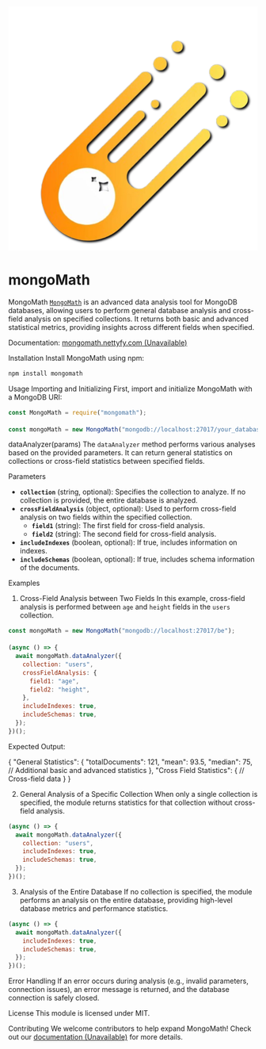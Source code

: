 <p align="center">
  <a href="http://mongomath.nettyfy.com/"><img src="https://github.com/ThorLex/galaxy.mongoMath/blob/main/galaxy.png" alt="Galaxy Logo"></a>
</p>

# mongoMath

MongoMath [`MongoMath`](https://github.com/ThorLex/galaxy.mongoMath) is an advanced data analysis tool for MongoDB databases, allowing users to perform general database analysis and cross-field analysis on specified collections. It returns both basic and advanced statistical metrics, providing insights across different fields when specified.

Documentation: [mongomath.nettyfy.com (Unavailable)](http://mongomath.nettyfy.com)

Installation
Install MongoMath using npm:

```bash
npm install mongomath
```

Usage
Importing and Initializing
First, import and initialize MongoMath with a MongoDB URI:

```javascript
const MongoMath = require("mongomath");

const mongoMath = new MongoMath("mongodb://localhost:27017/your_database");
```

dataAnalyzer(params)
The `dataAnalyzer` method performs various analyses based on the provided parameters. It can return general statistics on collections or cross-field statistics between specified fields.

Parameters

- **`collection`** (string, optional): Specifies the collection to analyze. If no collection is provided, the entire database is analyzed.
- **`crossFieldAnalysis`** (object, optional): Used to perform cross-field analysis on two fields within the specified collection.
  - **`field1`** (string): The first field for cross-field analysis.
  - **`field2`** (string): The second field for cross-field analysis.
- **`includeIndexes`** (boolean, optional): If true, includes information on indexes.
- **`includeSchemas`** (boolean, optional): If true, includes schema information of the documents.

Examples

1. Cross-Field Analysis between Two Fields
   In this example, cross-field analysis is performed between `age` and `height` fields in the `users` collection.

```javascript
const mongoMath = new MongoMath("mongodb://localhost:27017/be");

(async () => {
  await mongoMath.dataAnalyzer({
    collection: "users",
    crossFieldAnalysis: {
      field1: "age",
      field2: "height",
    },
    includeIndexes: true,
    includeSchemas: true,
  });
})();
```

Expected Output:

{
"General Statistics": {
"totalDocuments": 121,
"mean": 93.5,
"median": 75,
// Additional basic and advanced statistics
},
"Cross Field Statistics": {
// Cross-field data
}
}

2. General Analysis of a Specific Collection
   When only a single collection is specified, the module returns statistics for that collection without cross-field analysis.

```javascript
(async () => {
  await mongoMath.dataAnalyzer({
    collection: "users",
    includeIndexes: true,
    includeSchemas: true,
  });
})();
```

3. Analysis of the Entire Database
   If no collection is specified, the module performs an analysis on the entire database, providing high-level database metrics and performance statistics.

```javascript
(async () => {
  await mongoMath.dataAnalyzer({
    includeIndexes: true,
    includeSchemas: true,
  });
})();
```

Error Handling
If an error occurs during analysis (e.g., invalid parameters, connection issues), an error message is returned, and the database connection is safely closed.

License
This module is licensed under MIT.

Contributing
We welcome contributors to help expand MongoMath! Check out our [documentation (Unavailable)](http://mongomath.nettyfy.com) for more details.
